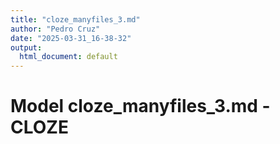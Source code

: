 ```yaml
---
title: "cloze_manyfiles_3.md"
author: "Pedro Cruz"
date: "2025-03-31_16-38-32"
output:
  html_document: default
---
```



# Model cloze_manyfiles_3.md - CLOZE

